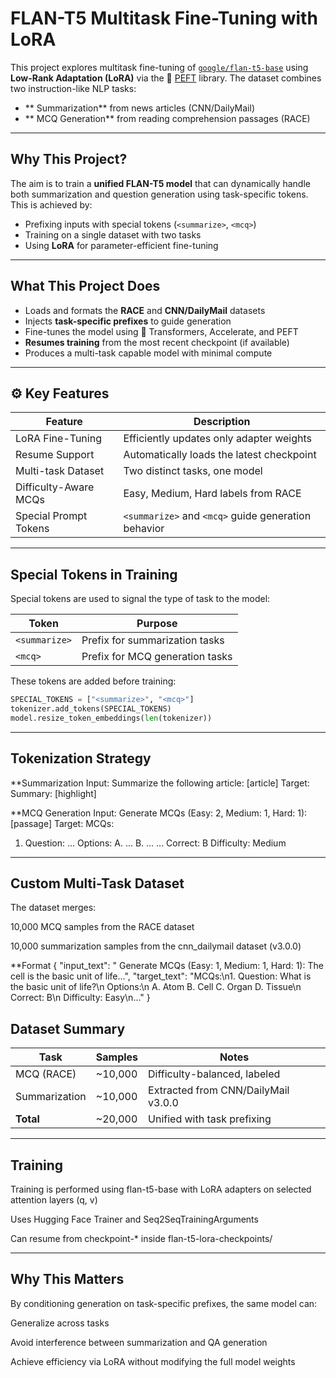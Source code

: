 #  FLAN-T5 Multitask Fine-Tuning with LoRA

This project explores multitask fine-tuning of [`google/flan-t5-base`](https://huggingface.co/google/flan-t5-base) using **Low-Rank Adaptation (LoRA)** via the 🤗 [PEFT](https://github.com/huggingface/peft) library. The dataset combines two instruction-like NLP tasks:

- ** Summarization** from news articles (CNN/DailyMail)
- ** MCQ Generation** from reading comprehension passages (RACE)

---

##  Why This Project?

The aim is to train a **unified FLAN-T5 model** that can dynamically handle both summarization and question generation using task-specific tokens. This is achieved by:

- Prefixing inputs with special tokens (`<summarize>`, `<mcq>`)
- Training on a single dataset with two tasks
- Using **LoRA** for parameter-efficient fine-tuning

---

##  What This Project Does

-  Loads and formats the **RACE** and **CNN/DailyMail** datasets  
-  Injects **task-specific prefixes** to guide generation  
-  Fine-tunes the model using 🤗 Transformers, Accelerate, and PEFT  
- **Resumes training** from the most recent checkpoint (if available)  
-  Produces a multi-task capable model with minimal compute

---

## ⚙ Key Features

| Feature                   | Description                                         |
|--------------------------|-----------------------------------------------------|
|  LoRA Fine-Tuning       | Efficiently updates only adapter weights            |
|  Resume Support         | Automatically loads the latest checkpoint           |
|  Multi-task Dataset     | Two distinct tasks, one model                       |
|  Difficulty-Aware MCQs  | Easy, Medium, Hard labels from RACE                 |
|  Special Prompt Tokens  | `<summarize>` and `<mcq>` guide generation behavior |

---

##  Special Tokens in Training

Special tokens are used to signal the type of task to the model:

| Token        | Purpose                          |
|--------------|----------------------------------|
| `<summarize>`| Prefix for summarization tasks   |
| `<mcq>`      | Prefix for MCQ generation tasks  |

These tokens are added before training:

```python
SPECIAL_TOKENS = ["<summarize>", "<mcq>"]
tokenizer.add_tokens(SPECIAL_TOKENS)
model.resize_token_embeddings(len(tokenizer))
```

---

##  Tokenization Strategy

**Summarization
Input:  <summarize> Summarize the following article: [article]
Target: Summary: [highlight]

**MCQ Generation
Input:  <mcq> Generate MCQs (Easy: 2, Medium: 1, Hard: 1): [passage]
Target: MCQs:
1. Question: ...
   Options:
   A. ...
   B. ...
   ...
   Correct: B
   Difficulty: Medium

---

##  Custom Multi-Task Dataset
The dataset merges:

10,000 MCQ samples from the RACE dataset

10,000 summarization samples from the cnn_dailymail dataset (v3.0.0)

**Format
{
  "input_text": "<mcq> Generate MCQs (Easy: 1, Medium: 1, Hard: 1): The cell is the basic unit of life...",
  "target_text": "MCQs:\n1. Question: What is the basic unit of life?\n   Options:\n   A. Atom B. Cell C. Organ D. Tissue\n   Correct: B\n   Difficulty: Easy\n..."
}

## Dataset Summary
| Task          | Samples  | Notes                               |
| ------------- | -------- | ----------------------------------- |
| MCQ (RACE)    | \~10,000 | Difficulty-balanced, labeled        |
| Summarization | \~10,000 | Extracted from CNN/DailyMail v3.0.0 |
| **Total**     | \~20,000 | Unified with task prefixing         |

---

##  Training
Training is performed using flan-t5-base with LoRA adapters on selected attention layers (q, v)

Uses Hugging Face Trainer and Seq2SeqTrainingArguments

Can resume from checkpoint-* inside flan-t5-lora-checkpoints/

---

##  Why This Matters
By conditioning generation on task-specific prefixes, the same model can:

Generalize across tasks

Avoid interference between summarization and QA generation

Achieve efficiency via LoRA without modifying the full model weights
